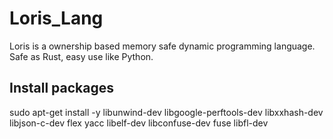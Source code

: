 # Loris_Lang
Loris is a ownership based memory safe dynamic programming language. Safe as Rust, easy use like Python. 

## Install packages
sudo apt-get install -y libunwind-dev libgoogle-perftools-dev libxxhash-dev libjson-c-dev flex yacc libelf-dev libconfuse-dev fuse libfl-dev
   